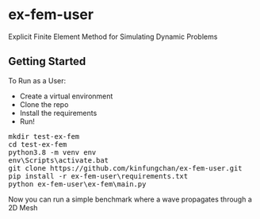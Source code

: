 # ex-fem-user

Explicit Finite Element Method for Simulating Dynamic Problems

## Getting Started
To Run as a User:
- Create a virtual environment
- Clone the repo
- Install the requirements
- Run!
<pre>
mkdir test-ex-fem
cd test-ex-fem
python3.8 -m venv env
env\Scripts\activate.bat
git clone https://github.com/kinfungchan/ex-fem-user.git
pip install -r ex-fem-user\requirements.txt
python ex-fem-user\ex-fem\main.py
</pre>
Now you can run a simple benchmark where a wave propagates through a 2D Mesh